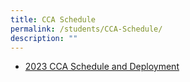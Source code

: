 ```yaml
---
title: CCA Schedule
permalink: /students/CCA-Schedule/
description: ""
---
```

* [2023 CCA Schedule and Deployment](/files/2023%20CCA%20Schedule%20and%20Deployment.pdf)